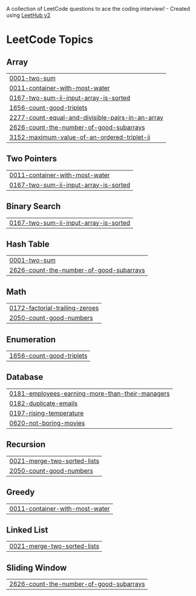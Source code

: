 A collection of LeetCode questions to ace the coding interview! - Created using [LeetHub v2](https://github.com/arunbhardwaj/LeetHub-2.0)
<!---LeetCode Topics Start-->
# LeetCode Topics
## Array
|  |
| ------- |
| [0001-two-sum](https://github.com/PavanKuppili/leetcode/tree/master/0001-two-sum) |
| [0011-container-with-most-water](https://github.com/PavanKuppili/leetcode/tree/master/0011-container-with-most-water) |
| [0167-two-sum-ii-input-array-is-sorted](https://github.com/PavanKuppili/leetcode/tree/master/0167-two-sum-ii-input-array-is-sorted) |
| [1656-count-good-triplets](https://github.com/PavanKuppili/leetcode/tree/master/1656-count-good-triplets) |
| [2277-count-equal-and-divisible-pairs-in-an-array](https://github.com/PavanKuppili/leetcode/tree/master/2277-count-equal-and-divisible-pairs-in-an-array) |
| [2626-count-the-number-of-good-subarrays](https://github.com/PavanKuppili/leetcode/tree/master/2626-count-the-number-of-good-subarrays) |
| [3152-maximum-value-of-an-ordered-triplet-ii](https://github.com/PavanKuppili/leetcode/tree/master/3152-maximum-value-of-an-ordered-triplet-ii) |
## Two Pointers
|  |
| ------- |
| [0011-container-with-most-water](https://github.com/PavanKuppili/leetcode/tree/master/0011-container-with-most-water) |
| [0167-two-sum-ii-input-array-is-sorted](https://github.com/PavanKuppili/leetcode/tree/master/0167-two-sum-ii-input-array-is-sorted) |
## Binary Search
|  |
| ------- |
| [0167-two-sum-ii-input-array-is-sorted](https://github.com/PavanKuppili/leetcode/tree/master/0167-two-sum-ii-input-array-is-sorted) |
## Hash Table
|  |
| ------- |
| [0001-two-sum](https://github.com/PavanKuppili/leetcode/tree/master/0001-two-sum) |
| [2626-count-the-number-of-good-subarrays](https://github.com/PavanKuppili/leetcode/tree/master/2626-count-the-number-of-good-subarrays) |
## Math
|  |
| ------- |
| [0172-factorial-trailing-zeroes](https://github.com/PavanKuppili/leetcode/tree/master/0172-factorial-trailing-zeroes) |
| [2050-count-good-numbers](https://github.com/PavanKuppili/leetcode/tree/master/2050-count-good-numbers) |
## Enumeration
|  |
| ------- |
| [1656-count-good-triplets](https://github.com/PavanKuppili/leetcode/tree/master/1656-count-good-triplets) |
## Database
|  |
| ------- |
| [0181-employees-earning-more-than-their-managers](https://github.com/PavanKuppili/leetcode/tree/master/0181-employees-earning-more-than-their-managers) |
| [0182-duplicate-emails](https://github.com/PavanKuppili/leetcode/tree/master/0182-duplicate-emails) |
| [0197-rising-temperature](https://github.com/PavanKuppili/leetcode/tree/master/0197-rising-temperature) |
| [0620-not-boring-movies](https://github.com/PavanKuppili/leetcode/tree/master/0620-not-boring-movies) |
## Recursion
|  |
| ------- |
| [0021-merge-two-sorted-lists](https://github.com/PavanKuppili/leetcode/tree/master/0021-merge-two-sorted-lists) |
| [2050-count-good-numbers](https://github.com/PavanKuppili/leetcode/tree/master/2050-count-good-numbers) |
## Greedy
|  |
| ------- |
| [0011-container-with-most-water](https://github.com/PavanKuppili/leetcode/tree/master/0011-container-with-most-water) |
## Linked List
|  |
| ------- |
| [0021-merge-two-sorted-lists](https://github.com/PavanKuppili/leetcode/tree/master/0021-merge-two-sorted-lists) |
## Sliding Window
|  |
| ------- |
| [2626-count-the-number-of-good-subarrays](https://github.com/PavanKuppili/leetcode/tree/master/2626-count-the-number-of-good-subarrays) |
<!---LeetCode Topics End-->